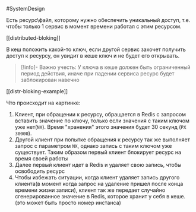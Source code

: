 #SystemDesign 

Есть ресурс\файл, которому нужно обеспечить уникальный доступ, т.е. чтобы только 1 сервис в момент времени работал с этим ресурсом.

[[distributed-bloking]]

В кеш положить какой-то ключ, если другой сервис захочет получить доступ к ресурсу, он увидит в кеше ключ и не будет его открывать.

>[!info]- Важно учесть:
> У ключа в кеше должен быть ограниченный период действия, иначе при падении сервиса ресурс будет заблокирован навечно

[[distr-bloking-example]]

Что происходит на картинке:
1. Клиент, при обращении к ресурсу, обращается в Redis с запросом вставить значение по ключу, только если значения с таким ключом уже нет(`NX`). Время "хранения" этого значения будет 30 секунд (`PX 30000`).
2. Другой клиент при попытке обращения к ресурсу так же выполняет запрос с параметром `NX`, однако запись с таким ключом уже существует. Таким образом первый клиент блокирует ресурс на время своей работы
3. Далее первый клиент идет в Redis и удаляет свою запись, чтобы освободить ресурс
4. Чтобы избежать ситуации, когда клиент удаляет запись другого клиента(в момент когда запрос на удаление пришел после конца времени жизни записи), клиент так же передает случайно сгенерированное значение в Redis, которое хранит у себя в кеше.(это может быть просто номер инстанса)